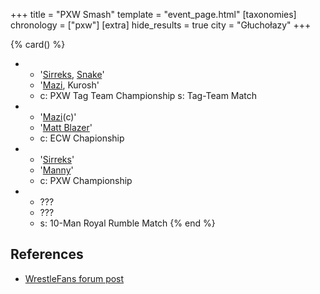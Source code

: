 +++
title = "PXW Smash"
template = "event_page.html"
[taxonomies]
chronology = ["pxw"]
[extra]
hide_results = true
city = "Głuchołazy"
+++

{% card() %}
- - '[Sirreks](@/w/sirreks.md), [Snake](@/w/snake.md)'
  - '[Mazi](@/w/mazi.md), Kurosh'
  - c: PXW Tag Team Championship
    s: Tag-Team Match
- - '[Mazi](@/w/mazi.md)(c)'
  - '[Matt Blazer](@/w/blazer.md)'
  - c: ECW Chapionship
- - '[Sirreks](@/w/sirreks.md)'
  - '[Manny](@/w/manny.md)'
  - c: PXW Championship
- - ???
  - ???
  - s: 10-Man Royal Rumble Match
{% end %}

## References

* [WrestleFans forum post](https://wrestlefans.pl/forum/viewtopic.php?f=247&t=29611)
